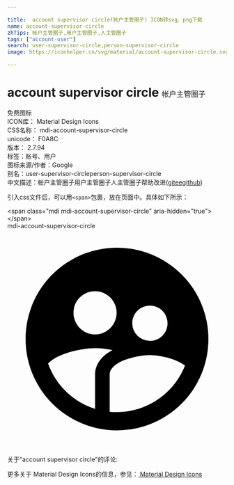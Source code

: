 ```yaml
---

title:  account supervisor circle(帐户主管圈子) ICON转svg、png下载
name: account-supervisor-circle
zhTips: 帐户主管圈子,用户主管圈子,人主管圈子
tags: ["account-user"]
search: user-supervisor-circle,person-supervisor-circle
image: https://iconhelper.cn/svg/material/account-supervisor-circle.svg

---
```


# account supervisor circle  <small style="font-size: 60%;font-weight: 100">帐户主管圈子</small>


<div class="detail-page">
<p>
<span><span class="badge-success badge">免费图标</span> </span>
<br/>
<span>
ICON库：
<span class="badge-secondary badge">Material Design Icons</span> 
</span>
<br/>
<span>
CSS名称：
<span class="badge-secondary badge">mdi-account-supervisor-circle</span> 
</span>
<br/>
<span>
unicode：
<span class="badge-secondary badge">F0A8C</span> 
<copy-btn content='F0A8C' btn-title=""></copy-btn>
<copy-btn :content='String.fromCodePoint(parseInt("F0A8C", 16))' btn-title="复制U"></copy-btn>
</span>
<br/>
<span>
版本：
<span class="badge-secondary badge">2.7.94</span> 
</span><br/><span>标签：<span class="badge-light badge"><router-link to="/tags/account-user.html">账号、用户</router-link></span></span>
<br/>
<span>图标来源/作者：<span class="badge-light badge">Google</span></span> 
<br/>
<span>别名：<span class="badge-light badge">user-supervisor-circle</span><span class="badge-light badge">person-supervisor-circle</span></span><br/><span class="zh-detail">中文描述：<span class="badge-primary badge">帐户主管圈子</span><span class="badge-primary badge">用户主管圈子</span><span class="badge-primary badge">人主管圈子</span><span class="help-link"><span>帮助改进</span>(<a href="https://gitee.com/liuwave/icon-helper/edit/master/json/material/account-supervisor-circle.json" target="_blank" rel="noopener noreferrer">gitee</a><a href="https://github.com/liuwave/icon-helper/edit/master/json/material/account-supervisor-circle.json" target="_blank" rel="noopener noreferrer">github</a></span>)</span><br/>
</p>
</div>
<div class="alert alert-dark">
  <i class="mdi mdi-account-supervisor-circle mdi-48px"></i>
  <i class="mdi mdi-account-supervisor-circle mdi-36px"></i>
  <i class="mdi mdi-account-supervisor-circle mdi-24px"></i>
  <i class="mdi mdi-account-supervisor-circle mdi-18px"></i>
</div>
<div>
  <p>引入css文件后，可以用<code>&lt;span&gt;</code>包裹，放在页面中。具体如下所示：    
  </p>
  <div class="alert alert-primary" style="font-size: 14px">
    &lt;span class="mdi mdi-account-supervisor-circle" aria-hidden="true"&gt;&lt;/span&gt;
    <copy-btn content='<span class="mdi mdi-account-supervisor-circle" aria-hidden="true"></span>'></copy-btn>
  </div>
  <div class="alert alert-secondary">
    <i class="mdi mdi-account-supervisor-circle"
    style="font-size: 24px"
    aria-hidden="true"></i> mdi-account-supervisor-circle
    <copy-btn content="mdi-account-supervisor-circle" btn-title="复制图标名称"></copy-btn>
  </div>
</div>
<div id="svg" class="svg-wrap">
<svg xmlns="http://www.w3.org/2000/svg" viewBox="0 0 24 24"><path d="M12,2C6.47,2 2,6.5 2,12A10,10 0 0,0 12,22A10,10 0 0,0 22,12A10,10 0 0,0 12,2M15.6,8.34C16.67,8.34 17.53,9.2 17.53,10.27C17.53,11.34 16.67,12.2 15.6,12.2A1.93,1.93 0 0,1 13.67,10.27C13.66,9.2 14.53,8.34 15.6,8.34M9.6,6.76C10.9,6.76 11.96,7.82 11.96,9.12C11.96,10.42 10.9,11.5 9.6,11.5C8.3,11.5 7.24,10.42 7.24,9.12C7.24,7.81 8.29,6.76 9.6,6.76M9.6,15.89V19.64C7.2,18.89 5.3,17.04 4.46,14.68C5.5,13.56 8.13,13 9.6,13C10.13,13 10.8,13.07 11.5,13.21C9.86,14.08 9.6,15.23 9.6,15.89M12,20C11.72,20 11.46,20 11.2,19.96V15.89C11.2,14.47 14.14,13.76 15.6,13.76C16.67,13.76 18.5,14.15 19.44,14.91C18.27,17.88 15.38,20 12,20Z" /></svg>
</div>
<detail full-name='mdi-account-supervisor-circle'></detail>
<div>
<p>关于“account supervisor circle”的评论:</p>
</div>
<Vssue title="关于“account supervisor circle”的评论" ></Vssue>    
<div><p>更多关于 Material Design Icons的信息，参见：<a target="_blank" href="https://iconhelper.cn/material.html"> Material Design Icons</a>
</p></div>
